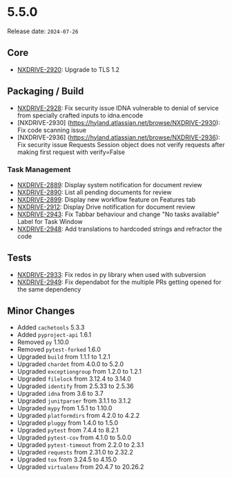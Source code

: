 # 5.5.0

Release date: `2024-07-26`

## Core

- [NXDRIVE-2920](https://hyland.atlassian.net/browse/NXDRIVE-2920): Upgrade to TLS 1.2


## Packaging / Build

- [NXDRIVE-2928](https://hyland.atlassian.net/browse/NXDRIVE-2928): Fix security issue IDNA vulnerable to denial of service from specially crafted inputs to idna.encode
- [NXDRIVE-2930] (https://hyland.atlassian.net/browse/NXDRIVE-2930): Fix code scanning issue
- [NXDRIVE-2936] (https://hyland.atlassian.net/browse/NXDRIVE-2936): Fix security issue Requests Session object does not verify requests after making first request with verify=False

### Task Management

- [NXDRIVE-2889](https://hyland.atlassian.net/browse/NXDRIVE-2889): Display system notification for document review
- [NXDRIVE-2890](https://hyland.atlassian.net/browse/NXDRIVE-2890): List all pending documents for review
- [NXDRIVE-2899](https://hyland.atlassian.net/browse/NXDRIVE-2899): Display new workflow feature on Features tab
- [NXDRIVE-2912](https://hyland.atlassian.net/browse/NXDRIVE-2912): Display Drive notification for document review
- [NXDRIVE-2943](https://hyland.atlassian.net/browse/NXDRIVE-2943): Fix Tabbar behaviour and change "No tasks available" Label for Task Window
- [NXDRIVE-2948](https://hyland.atlassian.net/browse/NXDRIVE-2948): Add translations to hardcoded strings and refractor the code

## Tests

- [NXDRIVE-2933](https://hyland.atlassian.net/browse/NXDRIVE-2933): Fix redos in py library when used with subversion
- [NXDRIVE-2949](https://hyland.atlassian.net/browse/NXDRIVE-2949): Fix dependabot for the multiple PRs getting opened for the same dependency

## Minor Changes

- Added `cachetools` 5.3.3
- Added `pyproject-api` 1.6.1
- Removed `py` 1.10.0
- Removed `pytest-forked` 1.6.0
- Upgraded `build` from 1.1.1 to 1.2.1
- Upgraded `chardet` from 4.0.0 to 5.2.0
- Upgraded `exceptiongroup` from 1.2.0 to 1.2.1
- Upgraded `filelock` from 3.12.4 to 3.14.0
- Upgraded `identify` from 2.5.33 to 2.5.36
- Upgraded `idna` from 3.6 to 3.7
- Upgraded `junitparser` from 3.1.1 to 3.1.2
- Upgraded `mypy` from 1.5.1 to 1.10.0
- Upgraded `platformdirs` from 4.2.0 to 4.2.2
- Upgraded `pluggy` from 1.4.0 to 1.5.0
- Upgraded `pytest` from 7.4.4 to 8.2.1
- Upgraded `pytest-cov` from 4.1.0 to 5.0.0
- Upgraded `pytest-timeout` from 2.2.0 to 2.3.1
- Upgraded `requests` from 2.31.0 to 2.32.2
- Upgraded `tox` from 3.24.5 to 4.15.0
- Upgraded `virtualenv` from 20.4.7 to 20.26.2
